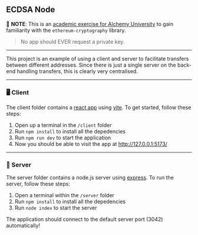 ## ECDSA Node

🛑 **NOTE**: This is an [academic exercise for Alchemy University](https://github.com/alchemyplatform/ecdsa-node) to gain familiarity with the `ethereum-cryptography` library. 

>No app should EVER request a private key.

---

This project is an example of using a client and server to facilitate transfers between different addresses. Since there is just a single server on the back-end handling transfers, this is clearly very centralised.

---
 
### 🖥️ Client

The client folder contains a [react app](https://reactjs.org/) using [vite](https://vitejs.dev/). To get started, follow these steps:

1. Open up a terminal in the `/client` folder
2. Run `npm install` to install all the depedencies
3. Run `npm run dev` to start the application 
4. Now you should be able to visit the app at http://127.0.0.1:5173/

---

### 💽 Server

The server folder contains a node.js server using [express](https://expressjs.com/). To run the server, follow these steps:

1. Open a terminal within the `/server` folder 
2. Run `npm install` to install all the depedencies 
3. Run `node index` to start the server 

The application should connect to the default server port (3042) automatically! 
